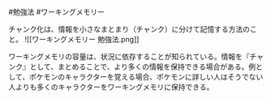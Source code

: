 #勉強法 #ワーキングメモリー

チャンク化は、情報を小さなまとまり（チャンク）に分けて記憶する方法のこと。
![[ワーキングメモリー 勉強法.png]]

ワーキングメモリの容量は、状況に依存することが知られている。情報を『チャンク』として、まとめることで、より多くの情報を保持できる場合がある。例として、ポケモンのキャラクターを覚える場合、ポケモンに詳しい人はそうでない人よりも多くのキャラクターをワーキングメモリに保持できる。
